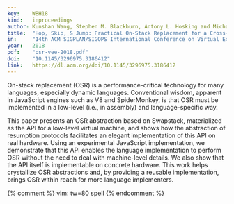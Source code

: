 ```yaml
---
key:    WBH18
kind:   inproceedings
author: Kunshan Wang, Stephen M. Blackburn, Antony L. Hosking and Michael Norrish
title:  "Hop, Skip, & Jump: Practical On-Stack Replacement for a Cross-Platform Language-Neutral VM"
in:     "14th ACM SIGPLAN/SIGOPS International Conference on Virtual Execution Environments (VEE 2018), March 24–25, 2018, Williamsburg, VA, USA."
year:   2018
pdf:    "osr-vee-2018.pdf"
doi:    "10.1145/3296975.3186412"
link:   https://dl.acm.org/doi/10.1145/3296975.3186412
---
```


On-stack replacement (OSR) is a performance-critical technology for many
languages, especially dynamic languages. Conventional wisdom, apparent in
JavaScript engines such as V8 and SpiderMonkey, is that OSR must be implemented
in a low-level (i.e., in assembly) and language-specific way.

This paper presents an OSR abstraction based on Swapstack, materialized as the
API for a low-level virtual machine, and shows how the abstraction of resumption
protocols facilitates an elegant implementation of this API on real hardware.
Using an experimental JavaScript implementation, we demonstrate that this API
enables the language implementation to perform OSR without the need to deal with
machine-level details. We also show that the API itself is implementable on
concrete hardware. This work helps crystallize OSR abstractions and, by
providing a reusable implementation, brings OSR within reach for more language
implementers.

{% comment %}
vim: tw=80 spell
{% endcomment %}
